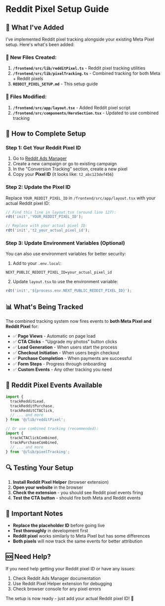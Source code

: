 # Reddit Pixel Setup Guide

## 🎯 What I've Added

I've implemented Reddit pixel tracking alongside your existing Meta Pixel setup. Here's what's been added:

### 📁 New Files Created:
1. **`/frontend/src/lib/redditPixel.ts`** - Reddit pixel tracking utilities
2. **`/frontend/src/lib/pixelTracking.ts`** - Combined tracking for both Meta + Reddit pixels
3. **`REDDIT_PIXEL_SETUP.md`** - This setup guide

### 🔧 Files Modified:
1. **`/frontend/src/app/layout.tsx`** - Added Reddit pixel script
2. **`/frontend/src/components/HeroSection.tsx`** - Updated to use combined tracking

## 🚀 How to Complete Setup

### Step 1: Get Your Reddit Pixel ID
1. Go to [Reddit Ads Manager](https://ads.reddit.com/)
2. Create a new campaign or go to existing campaign
3. In the "Conversion Tracking" section, create a new pixel
4. Copy your **Pixel ID** (it looks like: `t2_abc123def456`)

### Step 2: Update the Pixel ID
Replace `YOUR_REDDIT_PIXEL_ID` in `/frontend/src/app/layout.tsx` with your actual Reddit pixel ID:

```javascript
// Find this line in layout.tsx (around line 127):
rdt('init','YOUR_REDDIT_PIXEL_ID');

// Replace with your actual pixel ID:
rdt('init','t2_your_actual_pixel_id');
```

### Step 3: Update Environment Variables (Optional)
You can also use environment variables for better security:

1. Add to your `.env.local`:
```
NEXT_PUBLIC_REDDIT_PIXEL_ID=your_actual_pixel_id
```

2. Update `layout.tsx` to use the environment variable:
```javascript
rdt('init','${process.env.NEXT_PUBLIC_REDDIT_PIXEL_ID}');
```

## 📊 What's Being Tracked

The combined tracking system now fires events to **both Meta Pixel and Reddit Pixel** for:

- ✅ **Page Views** - Automatic on page load
- ✅ **CTA Clicks** - "Upgrade my photos" button clicks
- ✅ **Lead Generation** - When users start the process
- ✅ **Checkout Initiation** - When users begin checkout
- ✅ **Purchase Completion** - When payments are successful
- ✅ **Form Steps** - Progress through onboarding
- ✅ **Custom Events** - Any other tracking you need

## 🎯 Reddit Pixel Events Available

```javascript
import { 
  trackRedditLead,
  trackRedditPurchase,
  trackRedditCTAClick,
  // ... and more
} from '@/lib/redditPixel';

// Or use combined tracking (recommended):
import { 
  trackCTAClickCombined,
  trackPurchaseCombined,
  // ... and more
} from '@/lib/pixelTracking';
```

## 🔍 Testing Your Setup

1. **Install Reddit Pixel Helper** (browser extension)
2. **Open your website** in the browser
3. **Check the extension** - you should see Reddit pixel events firing
4. **Test the CTA button** - should fire both Meta and Reddit events

## 🚨 Important Notes

- **Replace the placeholder ID** before going live
- **Test thoroughly** in development first
- **Reddit pixel** works similarly to Meta Pixel but has some differences
- **Both pixels** will now track the same events for better attribution

## 🆘 Need Help?

If you need help getting your Reddit pixel ID or have any issues:
1. Check Reddit Ads Manager documentation
2. Use Reddit Pixel Helper extension for debugging
3. Check browser console for any pixel errors

The setup is now ready - just add your actual Reddit pixel ID! 🎉
